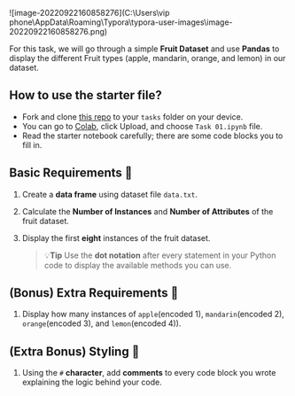 ![image-20220922160858276](C:\Users\vip phone\AppData\Roaming\Typora\typora-user-images\image-20220922160858276.png)

For this task, we will go through a simple **Fruit Dataset** and use **Pandas** to display the different Fruit types (apple, mandarin, orange, and lemon) in our dataset.

## How to use the starter file?

- Fork and clone [this repo](https://github.com/SimoCs/Task01) to your `tasks` folder on your device.
- You can go to [Colab](https://colab.research.google.com/), click Upload, and choose `Task 01.ipynb` file.
- Read the starter notebook carefully; there are some code blocks you to fill in.

## Basic Requirements 🍋

1. Create a **data frame** using dataset file `data.txt`. 
2. Calculate the **Number of Instances** and **Number of Attributes** of the fruit dataset.
3. Display the first **eight** instances of the fruit dataset.

   > 💡**Tip**
   > Use the **dot notation** after every statement in your Python code to display the available methods you can use.
   

## (Bonus) Extra Requirements 🤼‍

1. Display how many instances of `apple`(encoded 1), `mandarin`(encoded 2), `orange`(encoded 3), and `lemon`(encoded 4)).

## (Extra Bonus) Styling 🎨

1. Using the `#` **character**, add **comments** to every code block you wrote explaining the logic behind your code.
